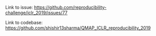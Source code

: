 Link to issue: https://github.com/reproducibility-challenge/iclr_2019/issues/77

Link to codebase: https://github.com/shishir13sharma/QMAP_ICLR_reproducibility_2019